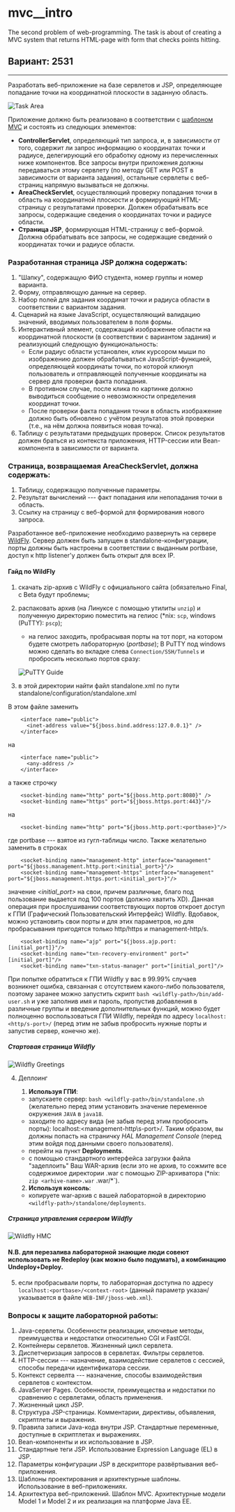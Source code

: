 # mvc__intro
The second problem of web-programming. The task is about of creating a MVC system that returns HTML-page with form that checks points hitting.

## Вариант: 2531
---

Разработать веб-приложение на базе сервлетов и JSP, определяющее попадание точки на координатной плоскости в заданную область.

![Task Area](https://github.com/Come1LLF00/mvc__intro/blob/master/areas.png "Area")

Приложение должно быть реализовано в соответствии с [шаблоном MVC](https://en.wikipedia.org/wiki/Model%E2%80%93view%E2%80%93controller) и состоять из следующих элементов:

+ **ControllerServlet**, определяющий тип запроса, и, в зависимости от того, содержит ли запрос информацию о координатах точки и радиусе, делегирующий его обработку одному из перечисленных ниже компонентов. Все запросы внутри приложения должны передаваться этому сервлету (по методу GET или POST в зависимости от варианта задания), остальные сервлеты с веб-страниц напрямую вызываться не должны.
+ **AreaCheckServlet**, осуществляющий проверку попадания точки в область на координатной плоскости и формирующий HTML-страницу с результатами проверки. Должен обрабатывать все запросы, содержащие сведения о координатах точки и радиусе области.
+ **Страница JSP**, формирующая HTML-страницу с веб-формой. Должна обрабатывать все запросы, не содержащие сведений о координатах точки и радиусе области.

### Разработанная страница JSP должна содержать:
1. "Шапку", содержащую ФИО студента, номер группы и номер варианта.
2. Форму, отправляющую данные на сервер.
3. Набор полей для задания координат точки и радиуса области в соответствии с вариантом задания.
4. Сценарий на языке JavaScript, осуществляющий валидацию значений, вводимых пользователем в поля формы.
5. Интерактивный элемент, содержащий изображение области на координатной плоскости (в соответствии с вариантом задания) и реализующий следующую функциональность:
      - Если радиус области установлен, клик курсором мыши по изображению должен обрабатываться JavaScript-функцией, определяющей координаты точки, по которой кликнул пользователь и отправляющей полученные координаты на сервер для проверки факта попадания.
      - В противном случае, после клика по картинке должно выводиться сообщение о невозможности определения координат точки.
      - После проверки факта попадания точки в область изображение должно быть обновлено с учётом результатов этой проверки (т.е., на нём должна появиться новая точка).
6. Таблицу с результатами предыдущих проверок. Список результатов должен браться из контекста приложения, HTTP-сессии или Bean-компонента в зависимости от варианта.

### Страница, возвращаемая AreaCheckServlet, должна содержать:
1. Таблицу, содержащую полученные параметры.
2. Результат вычислений --- факт попадания или непопадания точки в область.
3. Ссылку на страницу с веб-формой для формирования нового запроса.

Разработанное веб-приложение необходимо развернуть на сервере [WildFly](https://www.wildfly.org/). Сервер должен быть запущен в standalone-конфигурации, порты должны быть настроены в соответствии с выданным portbase, доступ к http listener'у должен быть открыт для всех IP.

#### Гайд по WildFly
1. скачать zip-архив с WildFly c официального сайта (обязательно Final, с Beta будут проблемы;
2. распаковать архив (на Линуксе с помощью утилиты `unzip`) и полученную директорию поместить на гелиос (\*nix: `scp`, windows (PuTTY): `pscp`);
      - на гелиос заходить, пробрасывая порты на тот порт, на котором будете смотреть лабораторную (*portbase*);
      В PuTTY под windows можно сделать во вкладке слева `Connection/SSH/Tunnels` и пробросить несколько портов сразу:
      
      ![PuTTY Guide](https://github.com/Come1LLF00/mvc__intro/blob/master/putty_guide.png "PuTTY")
      
3. в этой директории найти файл standalone.xml по пути standalone/configuration/standalone.xml

В этом файле заменить

        <interface name="public">
          <inet-address value="${jboss.bind.address:127.0.0.1}" />
        </interface>
на

        <interface name="public">
          <any-address />
        </interface>
а также строчку

        <socket-binding name="http" port="${jboss.http.port:8080}" />
        <socket-binding name="https" port="${jboss.https.port:443}"/>
на

        <socket-binding name="http" port="${jboss.http.port:<portbase>}"/>
где portbase --- взятое из гугл-таблицы число. Также желательно заменить в строках

        <socket-binding name="management-http" interface="management" port="${jboss.management.http.port:<initial_port>}"/>
        <socket-binding name="management-https" interface="management" port="${jboss.management.https.port:<initial_port>}"/>
значение  *<initial_port>* на свои, причем различные, благо под пользование выдается под 100 портов (должно хватить XD). Данная операция при прослушивании соответствующих портов откроет доступ к ГПИ (Графический Пользовательский Интерфейс) Wildfly. Вдобавок, можно установить свои порты и для этих параметров, но для пробрасывания пригодятся только http/https и management-http/s.

        <socket-binding name="ajp" port="${jboss.ajp.port:[initial_port]}"/>
        <socket-binding name="txn-recovery-environment" port="[initial_port]"/>
        <socket-binding name="txn-status-manager" port="[initial_port]"/>
При попытке обратиться к ГПИ Wildfly у вас в 99.99% случаев возникнет ошибка, связанная с отсутствием какого-либо пользователя, поэтому заранее можно запустить скрипт `bash <wildfly-path>/bin/add-user.sh` и уже заполнив имя и пароль, пропустив добавления в различные группы и введение дополнительных функций, можно будет полноценно воспользоваться ГПИ Wildfly, перейдя по адресу `localhost:<http/s-port>/` (перед этим не забыв пробросить нужные порты и запустив сервер, конечно же).

##### Стартовая страница Wildfly

![Wildfly Greetings](https://github.com/Come1LLF00/mvc__intro/blob/master/wildfly_index.png "WF Greet")

4. Деплоинг
      1. **Используя ГПИ**:
      
      + запускаете сервер: `bash <wildfly-path>/bin/standalone.sh` (желательно перед этим установить значение переменное окружения `JAVA` в `java18`.
      + заходите по адресу вида (не забыв перед этим пробросить порты): localhost:<management-http\s-port>/. Таким образом, вы должны попасть на страничку *HAL Management Console* (перед этим войдя под данными своего пользователя).
      + перейти на пункт **Deployments**.
      + с помощью стандартного интерфейса загрузки файла "задеплоить" Ваш WAR-архив (если это не архив, то сожмите все содержимое директории <name>.war с помощью ZIP-архиватора (\*nix: `zip <arhive-name>.war` <name>.war/*`).
      2. **Используя консоль**:
      
      + копируете war-архив с вашей лабораторной в директорию `<wildfly-path>/standalone/deployments`.
      
##### Страница управления сервером Wildfly

![Wildfly HMC](https://github.com/Come1LLF00/mvc__intro/blob/master/wildfly_management.png "WF Management Console")
      
#### N.B. для перезалива лабораторной знающие люди совеют использовать не Redeploy (как можно было подумать), а комбинацию Undeploy+Deploy.
5. если пробрасывали порты, то лабораторная доступна по адресу `localhost:<portbase>/<context-root>` (данный параметр указан/указывается в файле `WEB-INF/jboss-web.xml`).

### Вопросы к защите лабораторной работы:
1. Java-сервлеты. Особенности реализации, ключевые методы, преимущества и недостатки относительно CGI и FastCGI.
2. Контейнеры сервлетов. Жизненный цикл сервлета.
3. Диспетчеризация запросов в сервлетах. Фильтры сервлетов.
4. HTTP-сессии --- назначение, взаимодействие сервлетов с сессией, способы передачи идентификатора сессии.
5. Контекст сервелта --- назначение, способы взаимодействия сервлетов с контекстом.
6. JavaServer Pages. Особенности, преимуещества и недостатки по сравнению с сервлетами, область применения.
7. Жизненный цикл JSP.
8. Структура JSP-страницы. Комментарии, директивы, объявления, скриптлеты и выражения.
9. Правила записи Java-кода внутри JSP. Стандартные переменные, доступные в скриптлетах и выражениях.
10. Bean-компоненты и их использование в JSP.
11. Стандартные теги JSP. Использование Expression Language (EL) в JSP.
12. Параметры конфигурации JSP в дескрипторе развёртывания веб-приложения.
13. Шаблоны проектирования и архитектурные шаблоны. Использование в веб-приложениях.
14. Архитектура веб-приложений. Шаблон MVC. Архитектурные модели Model 1 и Model 2 и их реализация на платформе Java EE.
